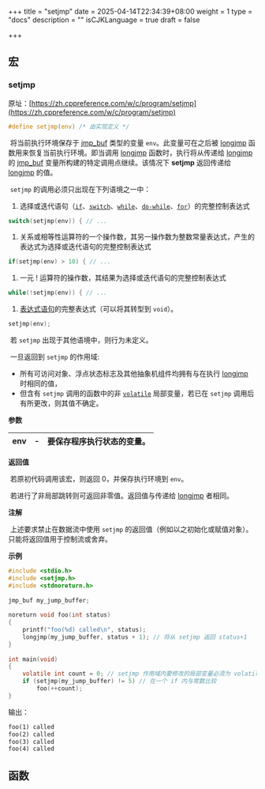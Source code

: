+++
title = "setjmp"
date = 2025-04-14T22:34:39+08:00
weight = 1
type = "docs"
description = ""
isCJKLanguage = true
draft = false

+++

## 宏

### setjmp

原址：[https://zh.cppreference.com/w/c/program/setjmp](https://zh.cppreference.com/w/c/program/setjmp)

```c
#define setjmp(env) /* 由实现定义 */
```

​	将当前执行环境保存于 [jmp_buf](https://zh.cppreference.com/w/c/program/jmp_buf) 类型的变量 `env`。此变量可在之后被 [longjmp](https://zh.cppreference.com/w/c/program/longjmp) 函数用来恢复当前执行环境。即当调用 [longjmp](https://zh.cppreference.com/w/c/program/longjmp) 函数时，执行将从传递给 [longjmp](https://zh.cppreference.com/w/c/program/longjmp) 的 [jmp_buf](https://zh.cppreference.com/w/c/program/jmp_buf) 变量所构建的特定调用点继续。该情况下 **setjmp** 返回传递给 [longjmp](https://zh.cppreference.com/w/c/program/longjmp) 的值。

​	`setjmp` 的调用必须只出现在下列语境之一中：

1. 选择或迭代语句（[`if`](https://zh.cppreference.com/w/c/language/if)、[`switch`](https://zh.cppreference.com/w/c/language/switch)、[`while`](https://zh.cppreference.com/w/c/language/while)、[`do-while`](https://zh.cppreference.com/w/c/language/do)、[`for`](https://zh.cppreference.com/w/c/language/for)）的完整控制表达式

```c
switch(setjmp(env)) { // ...
```

1. 关系或相等性运算符的一个操作数，其另一操作数为整数常量表达式，产生的表达式为选择或迭代语句的完整控制表达式

```c
if(setjmp(env) > 10) { // ...
```

1. 一元 ! 运算符的操作数，其结果为选择或迭代语句的完整控制表达式

```c
while(!setjmp(env)) { // ...
```

1. [表达式语句](https://zh.cppreference.com/w/c/language/statements#.E8.A1.A8.E8.BE.BE.E5.BC.8F.E8.AF.AD.E5.8F.A5)的完整表达式（可以将其转型到 `void`）。

```c
setjmp(env);
```

​	若 `setjmp` 出现于其他语境中，则行为未定义。

​	一旦返回到 `setjmp` 的作用域:

- 所有可访问对象、浮点状态标志及其他抽象机组件均拥有与在执行 [longjmp](https://zh.cppreference.com/w/c/program/longjmp) 时相同的值，
- 但含有 `setjmp` 调用的函数中的非 [`volatile`](https://zh.cppreference.com/w/c/language/volatile) 局部变量，若已在 `setjmp` 调用后有所更改，则其值不确定。

**参数**

| env  | -    | 要保存程序执行状态的变量。 |
| ---- | ---- | -------------------------- |

**返回值**

​	若原初代码调用该宏，则返回 0，并保存执行环境到 `env`。

​	若进行了非局部跳转则可返回非零值。返回值与传递给 [longjmp](https://zh.cppreference.com/w/c/program/longjmp) 者相同。

**注解**

​	上述要求禁止在数据流中使用 `setjmp` 的返回值（例如以之初始化或赋值对象）。只能将返回值用于控制流或舍弃。

**示例**

```c
#include <stdio.h>
#include <setjmp.h>
#include <stdnoreturn.h>
 
jmp_buf my_jump_buffer;
 
noreturn void foo(int status) 
{
    printf("foo(%d) called\n", status);
    longjmp(my_jump_buffer, status + 1); // 将从 setjmp 返回 status+1
}
 
int main(void)
{
    volatile int count = 0; // setjmp 作用域内要修改的局部变量必须为 volatile
    if (setjmp(my_jump_buffer) != 5) // 在一个 if 内与常数比较
        foo(++count);
}
```

输出：

```txt
foo(1) called
foo(2) called
foo(3) called
foo(4) called
```

## 函数




